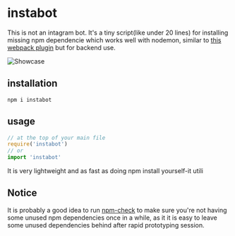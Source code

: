 # instabot
This is not an intagram bot. It's a tiny script(like under 20 lines) for installing missing npm dependencie which works well with nodemon, similar to [this webpack plugin](https://github.com/ericclemmons/npm-install-webpack-plugin) but for backend use.

![Showcase](http://i.imgur.com/BUSM26G.gif "Showcase")

## installation

```
npm i instabot
```

## usage

```javascript
// at the top of your main file
require('instabot')
// or
import 'instabot'
```

It is very lightweight and as fast as doing npm install yourself-it utili

## Notice
It is probably a good idea to run [npm-check](https://github.com/dylang/npm-check) to make sure you're not having some unused npm dependencies once in a while, as it it is easy to leave some unused dependencies behind after rapid prototyping session.
